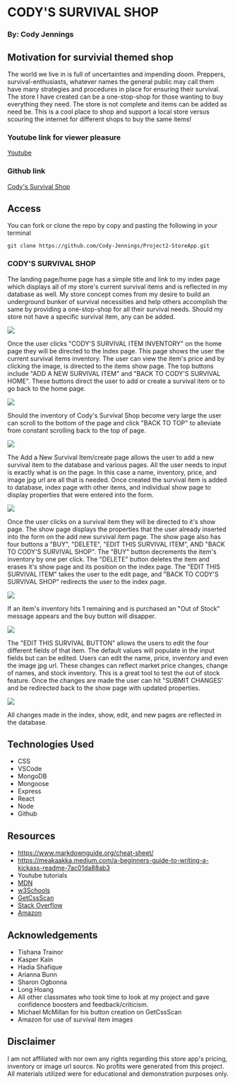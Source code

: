 # CODY'S SURVIVAL SHOP
### By: Cody Jennings
## Motivation for survivial themed shop

The world we live in is full of uncertainties and impending doom. Preppers, survival-enthusiasts, whatever names the general public may call them have many strategies and procedures in place for ensuring their survival. The store I have created can be a one-stop-shop for those wanting to buy everything they need. The store is not complete and items can be added as need be. This is a cool place to shop and support a local store versus scouring the internet for different shops to buy the same items! 


### Youtube link for viewer pleasure
[Youtube]()
### Github link
[Cody's Survival Shop](https://github.com/Cody-Jennings/Project2-StoreApp.git)

## Access

You can fork or clone the repo by copy and pasting the following in your terminal 

`git clone https://github.com/Cody-Jennings/Project2-StoreApp.git`

### CODY'S SURVIVAL SHOP 

The landing page/home page has a simple title and link to my index page which displays all of my store's current survival items and is reflected in my database as well. My store concept comes from my desire to build an underground bunker of survival necessities and help others accomplish the same by providing a one-stop-shop for all their survival needs. Should my store not have a specific survival item, any can be added.

![](Images/storeAppHome.png)


Once the user clicks "CODY'S SURVIVAL ITEM INVENTORY" on the home page they will be directed to the Index page. This page shows the user the current survival items inventory. The user can view the item's price and by clicking the image, is directed to the items show page. The top buttons include "ADD A NEW SURVIVAL ITEM" and "BACK TO CODY'S SURVIVAL HOME". These buttons direct the user to add or create a survival item or to go back to the home page.

![](Images/indexPageTop.png)


Should the inventory of Cody's Survival Shop become very large the user can scroll to the bottom of the page and click "BACK TO TOP" to alleviate from constant scrolling back to the top of page.

![](Images/indexPageBottom.png)


The Add a New Survival Item/create page allows the user to add a new survival item to the database and various pages. All the user needs to input is exactly what is on the page. In this case a name, inventory, price, and image jpg url are all that is needed. Once created the survival item is added to database, index page with other items, and individual show page to display properties that were entered into the form.

![](Images/newSurvivalItem.png)


Once the user clicks on a survival item they will be directed to it's show page. The show page displays the properties that the user already inserted into the form on the add new survival item page. The show page also has four buttons a "BUY", "DELETE", "EDIT THIS SURVIVAL ITEM", AND "BACK TO CODY'S SURVIVAL SHOP". The "BUY" button decrements the item's inventory by one per click. The "DELETE" button deletes the item and erases it's show page and its position on the index page. The "EDIT THIS SURVIVAL ITEM" takes the user to the edit page, and "BACK TO CODY'S SURVIVAL SHOP" redirects the user to the index page. 

![](Images/showSurvivalItem.png)


If an item's inventory hits 1 remaining and is purchased an "Out of Stock" message appears and the buy button will disapper.

![](Images/showOOSSurvivalItem.png)


The "EDIT THIS SURVIVAL BUTTON" allows the users to edit the four different fields of that item. The default values will populate in the input fields but can be edited. Users can edit the name, price, inventory and even the image jpg url. These changes can reflect market price changes, change of names, and stock inventory. This is a great tool to test the out of stock feature. Once the changes are made the user can hit "SUBMIT CHANGES' and be redirected back to the show page with updated properties. 

![](Images/editSurvivalItem.png)

All changes made in the index, show, edit, and new pages are reflected in the database.

## Technologies Used
- CSS
- VSCode
- MongoDB
- Mongoose
- Express
- React
- Node
- Github

## Resources

- https://www.markdownguide.org/cheat-sheet/
- https://meakaakka.medium.com/a-beginners-guide-to-writing-a-kickass-readme-7ac01da88ab3
- Youtube tutorials
- [MDN](https://developer.mozilla.org/en-US/)
- [w3Schools](https://www.w3schools.com/default.asp)
- [GetCssScan](https://getcssscan.com/css-buttons-examples)
- [Stack Overflow](https://stackoverflow.com/questions/4747520/simple-css-form-layout)
- [Amazon](https://www.amazon.com/)

## Acknowledgements

- Tishana Trainor 
- Kasper Kain
- Hadia Shafique
- Arianna Bunn
- Sharon Ogbonna
- Long Hoang
- All other classmates who took time to look at my project and gave confidence boosters and feedback/criticism.
- Michael McMillan for his button creation on GetCssScan
- Amazon for use of survival item images

## Disclaimer

I am not affiliated with nor own any rights regarding this store app's pricing, inventory or image url source. No profits were generated from this project. All materials utilized were for educational and demonstration purposes only. 